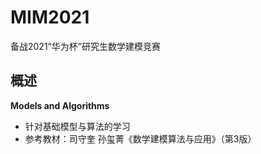 # MIM2021
 备战2021“华为杯”研究生数学建模竞赛

## 概述

**Models and Algorithms**

- 针对基础模型与算法的学习
- 参考教材：司守奎 孙玺菁《数学建模算法与应用》（第3版）
